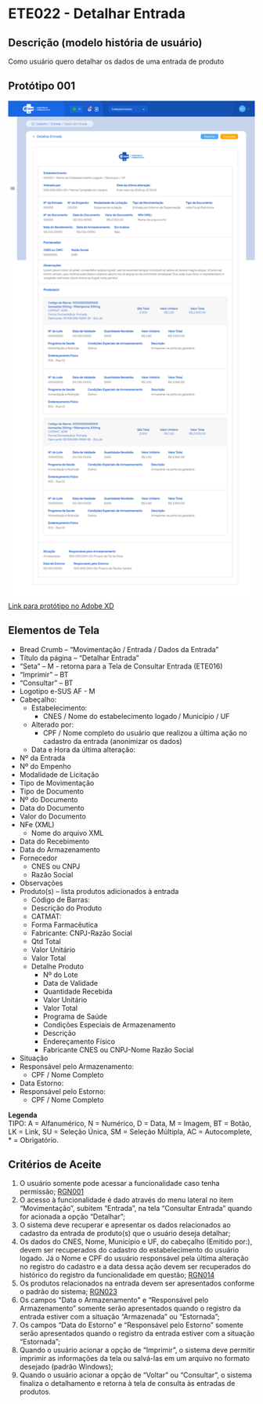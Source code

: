 # ETE022 - Detalhar Entrada

## Descrição (modelo história de usuário)
Como usuário quero detalhar os dados de uma entrada de produto

## Protótipo 001

![cadastrar-entrada](../imagens/entrada-impressao.png)
[Link para protótipo no Adobe XD](https://xd.adobe.com/view/153e76da-8687-401d-a008-4ba101ed6f9b-406d/)

## Elementos de Tela 
* Bread Crumb – “Movimentação / Entrada / Dados da Entrada” 
* Título da página – “Detalhar Entrada” 
* “Seta” – M - retorna para a Tela de Consultar Entrada (ETE016) 
* “Imprimir” – BT 
* “Consultar” – BT 
* Logotipo e-SUS AF - M 
* Cabeçalho:  
    * Estabelecimento: 
        * CNES / Nome do estabelecimento logado / Município / UF  
    * Alterado por:  
        * CPF / Nome completo do usuário que realizou a última ação no cadastro da entrada (anonimizar os dados)  
    * Data e Hora da última alteração: 
* Nº da Entrada 
* Nº do Empenho  
* Modalidade de Licitação  
* Tipo de Movimentação  
* Tipo de Documento  
* Nº do Documento  
* Data do Documento  
* Valor do Documento  
* NFe (XML) 
    * Nome do arquivo XML 
* Data do Recebimento 
* Data do Armazenamento 
* Fornecedor 
    * CNES ou CNPJ 
    * Razão Social 
* Observações 
* Produto(s) – lista produtos adicionados à entrada 
    * Código de Barras: 
    * Descrição do Produto
    * CATMAT: 
    * Forma Farmacêutica
    * Fabricante: CNPJ-Razão Social
    * Qtd Total 
    * Valor Unitário  
    * Valor Total  
    * Detalhe Produto 
        * Nº do Lote 
        * Data de Validade 
        * Quantidade Recebida 
        * Valor Unitário  
        * Valor Total  
        * Programa de Saúde 
        * Condições Especiais de Armazenamento 
        * Descrição
        * Endereçamento Físico 
        * Fabricante CNES ou CNPJ-Nome Razão Social
* Situação 
* Responsável pelo Armazenamento:  
    * CPF / Nome Completo  
* Data Estorno: 
* Responsável pelo Estorno: 
    * CPF / Nome Completo 

**Legenda**  
TIPO: A = Alfanumérico, N = Numérico, D = Data, M = Imagem, BT = Botão, LK = Link, SU = Seleção Única, SM = Seleção Múltipla, AC = Autocomplete, * = Obrigatório.

## Critérios de Aceite 
1. O usuário somente pode acessar a funcionalidade caso tenha permissão; [RGN001](DocumentoDeRegrasv2.md#rgn001) 
2. O acesso à funcionalidade é dado através do menu lateral no item “Movimentação”, subitem “Entrada”, na tela “Consultar Entrada” quando for acionada a opção “Detalhar”; 
3. O sistema deve recuperar e apresentar os dados relacionados ao cadastro da entrada de produto(s) que o usuário deseja detalhar; 
4. Os dados do CNES, Nome, Município e UF, do cabeçalho (Emitido por:), devem ser recuperados do cadastro do estabelecimento do usuário logado. Já o Nome e CPF do usuário responsável pela última alteração no registro do cadastro e a data dessa ação devem ser recuperados do histórico do registro da funcionalidade em questão; [RGN014](DocumentoDeRegrasv2.md#rgn014) 
5. Os produtos relacionados na entrada devem ser apresentados conforme o padrão do sistema; [RGN023](DocumentoDeRegrasv2.md#rgn023) 
6. Os campos "Data o Armazenamento" e “Responsável pelo Armazenamento” somente serão apresentados quando o registro da entrada estiver com a situação “Armazenada” ou “Estornada”; 
7. Os campos “Data do Estorno” e “Responsável pelo Estorno” somente serão apresentados quando o registro da entrada estiver com a situação “Estornada”; 
8. Quando o usuário acionar a opção de “Imprimir”, o sistema deve permitir imprimir as informações da tela ou salvá-las em um arquivo no formato desejado (padrão Windows); 
9.  Quando o usuário acionar a opção de “Voltar” ou “Consultar”, o sistema finaliza o detalhamento e retorna à tela de consulta às entradas de produtos. 
